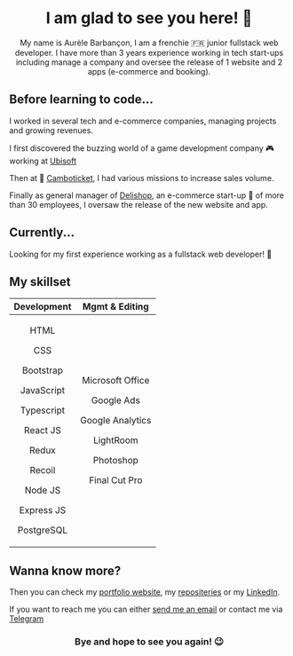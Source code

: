 
# <div align="center"> I am glad to see you here! 👋 </div>

<div align="center" width="200">
 My name is Aurèle Barbançon, I am a frenchie 🇫🇷 junior fullstack web developer. I have more than 3 years experience working in tech start-ups including manage a company and oversee the release of 1 website and 2 apps (e-commerce and booking).
</div>


## Before learning to code...

I worked in several tech and e-commerce companies, managing projects and growing revenues.

I first discovered the buzzing world of a game development company 🎮 working at [Ubisoft](https://www.ubisoft.com/)

Then at 🚌 [Camboticket](https://www.camboticket.com/), I had various missions to increase sales volume.

Finally as general manager of [Delishop](https://delishop.asia/), an e-commerce start-up 🛒 of more than 30 employees, I oversaw the release of the new website and app.


## Currently...

Looking for my first experience working as a fullstack web developer! 💪 


## My skillset

<table>
    <thead>
        <tr >
            <th>Development</th>
            <th>Mgmt & Editing</th>
        </tr>
    </thead>
    <tbody>
        <tr>
            <td align="center">
                <p>HTML</p>
                <p>CSS</p>
                <p>Bootstrap</p>
                <p>JavaScript</p>
                <p>Typescript</p>
                <p>React JS</p>
                <p>Redux</p>
                <p>Recoil</p>
                <p>Node JS</p>
                <p>Express JS</p>
                <p>PostgreSQL</p>
            </td>
            <td align="center"> 
                <p>Microsoft Office</p>
                <p>Google Ads</p>
                <p>Google Analytics</p>
                <p>LightRoom</p>
                <p>Photoshop</p>
                <p>Final Cut Pro</p>
            </td>
        </tr>
    </tbody>
</table>


## Wanna know more?

Then you can check my [portfolio website](), my [repositeries](https://github.com/jisokoo?tab=repositories) or my [LinkedIn](https://www.linkedin.com/in/aur%C3%A8le-barban%C3%A7on-782b6a94/).

If you want to reach me you can either [send me an email](mailto:aurele.barbancon@ieseg.fr) or contact me via [Telegram](https://t.me/Oribar29)


### <div align="center"> Bye and hope to see you again! 😉 </div>
